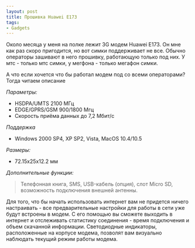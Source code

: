 ```yaml
---
layout: post
title: Прошивка Huawei E173
tags:
- Gadgets
---
```


Около месяца у меня на полке лежит 3G модем Huawei E173. Он мне как раз скоро пригодится, но вот симки поддерживает не все. Обычно операторы зашивают в него прошивку, работающую только под них. У мтс - только мтс симки, у мегфона - только мегафон симки.

А что если хочется что бы работал модем под со всеми операторами? Тогда читаем описание

*Параметры:*

<ul>
<li>HSDPA/UMTS 2100 МГц</li>
<li>EDGE/GPRS/GSM 900/1800 Мгц</li>
<li>Скорость приёма данных до 7,2 Мбит/с</li>
</ul>

*Поддержка*

- Windows 2000 SP4, XP SP2, Vista, MacOS 10.4/10.5

*Размеры:*
<ul>
    <li>72.15х25х12.2 мм</li>
</ul>

*Дополнительные функции:*

>Телефонная книга, SMS, USB-кабель (опция), слот Micro SD, возможность подключения внешней антенны.

Для того, что бы начать использовать интернет вам не придется ничего настраивать - все предварительные настройки для работы в сети уже будут встроены в модем. С его помощью вы сможете выходить в интернет и отслеживать статистику соединения - время подключения и объем скачанной информации. Светодиодные индикаторы, расположенные на корпусе модема, позволят вам визуально наблюдать текущий режим работы модема.

